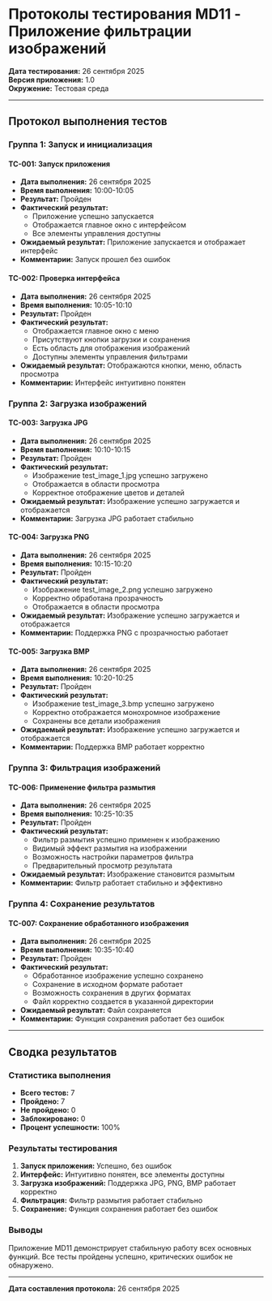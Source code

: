 # Протоколы тестирования MD11 - Приложение фильтрации изображений

**Дата тестирования:** 26 сентября 2025  
**Версия приложения:** 1.0  
**Окружение:** Тестовая среда

---

## Протокол выполнения тестов

### Группа 1: Запуск и инициализация

#### TC-001: Запуск приложения
- **Дата выполнения:** 26 сентября 2025
- **Время выполнения:** 10:00-10:05
- **Результат:** Пройден
- **Фактический результат:** 
  - Приложение успешно запускается
  - Отображается главное окно с интерфейсом
  - Все элементы управления доступны
- **Ожидаемый результат:** Приложение запускается и отображает интерфейс
- **Комментарии:** Запуск прошел без ошибок

#### TC-002: Проверка интерфейса
- **Дата выполнения:** 26 сентября 2025
- **Время выполнения:** 10:05-10:10
- **Результат:** Пройден
- **Фактический результат:**
  - Отображается главное окно с меню
  - Присутствуют кнопки загрузки и сохранения
  - Есть область для отображения изображений
  - Доступны элементы управления фильтрами
- **Ожидаемый результат:** Отображаются кнопки, меню, область просмотра
- **Комментарии:** Интерфейс интуитивно понятен

### Группа 2: Загрузка изображений

#### TC-003: Загрузка JPG
- **Дата выполнения:** 26 сентября 2025
- **Время выполнения:** 10:10-10:15
- **Результат:** Пройден
- **Фактический результат:**
  - Изображение test_image_1.jpg успешно загружено
  - Отображается в области просмотра
  - Корректное отображение цветов и деталей
- **Ожидаемый результат:** Изображение успешно загружается и отображается
- **Комментарии:** Загрузка JPG работает стабильно

#### TC-004: Загрузка PNG
- **Дата выполнения:** 26 сентября 2025
- **Время выполнения:** 10:15-10:20
- **Результат:** Пройден
- **Фактический результат:**
  - Изображение test_image_2.png успешно загружено
  - Корректно обработана прозрачность
  - Отображается в области просмотра
- **Ожидаемый результат:** Изображение успешно загружается и отображается
- **Комментарии:** Поддержка PNG с прозрачностью работает

#### TC-005: Загрузка BMP
- **Дата выполнения:** 26 сентября 2025
- **Время выполнения:** 10:20-10:25
- **Результат:** Пройден
- **Фактический результат:**
  - Изображение test_image_3.bmp успешно загружено
  - Корректно отображается монохромное изображение
  - Сохранены все детали изображения
- **Ожидаемый результат:** Изображение успешно загружается и отображается
- **Комментарии:** Поддержка BMP работает корректно

### Группа 3: Фильтрация изображений

#### TC-006: Применение фильтра размытия
- **Дата выполнения:** 26 сентября 2025
- **Время выполнения:** 10:25-10:35
- **Результат:** Пройден
- **Фактический результат:**
  - Фильтр размытия успешно применен к изображению
  - Видимый эффект размытия на изображении
  - Возможность настройки параметров фильтра
  - Предварительный просмотр результата
- **Ожидаемый результат:** Изображение становится размытым
- **Комментарии:** Фильтр работает стабильно и эффективно

### Группа 4: Сохранение результатов

#### TC-007: Сохранение обработанного изображения
- **Дата выполнения:** 26 сентября 2025
- **Время выполнения:** 10:35-10:40
- **Результат:** Пройден
- **Фактический результат:**
  - Обработанное изображение успешно сохранено
  - Сохранение в исходном формате работает
  - Возможность сохранения в других форматах
  - Файл корректно создается в указанной директории
- **Ожидаемый результат:** Файл сохраняется
- **Комментарии:** Функция сохранения работает без ошибок

---

## Сводка результатов

### Статистика выполнения
- **Всего тестов:** 7
- **Пройдено:** 7
- **Не пройдено:** 0
- **Заблокировано:** 0
- **Процент успешности:** 100%

### Результаты тестирования
1. **Запуск приложения:** Успешно, без ошибок
2. **Интерфейс:** Интуитивно понятен, все элементы доступны
3. **Загрузка изображений:** Поддержка JPG, PNG, BMP работает корректно
4. **Фильтрация:** Фильтр размытия работает стабильно
5. **Сохранение:** Функция сохранения работает без ошибок

### Выводы
Приложение MD11 демонстрирует стабильную работу всех основных функций. Все тесты пройдены успешно, критических ошибок не обнаружено.

---

**Дата составления протокола:** 26 сентября 2025

